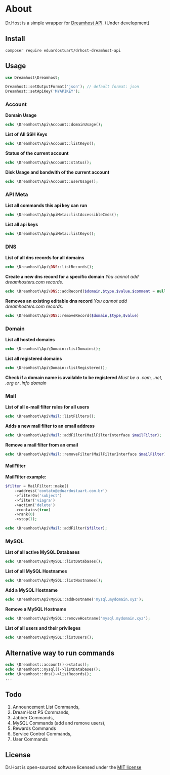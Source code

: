 # About

Dr.Host is a simple wrapper for [Dreamhost API](http://wiki.dreamy.com/API). (Under development)

## Install

```
composer require eduardostuart/drhost-dreamhost-api
```

## Usage

```php
use Dreamhost\Dreamhost;

Dreamhost::setOutputFormat('json'); // default format: json
Dreamhost::setApiKey('MYAPIKEY');
```

### Account

**Domain Usage**

```php
echo \Dreamhost\Api\Account::domainUsage();
```
**List of All SSH Keys**

```php
echo \Dreamhost\Api\Account::listKeys();
```
**Status of the current account**

```php
echo \Dreamhost\Api\Account::status();
```
**Disk Usage and bandwith of the current account**

```php
echo \Dreamhost\Api\Account::userUsage();
```

### API Meta

**List all commands this api key can run**

```php
echo \Dreamhost\Api\ApiMeta::listAccessibleCmds();
```

**List all api keys**

```php
echo \Dreamhost\Api\ApiMeta::listKeys();
```

### DNS

**List of all dns records for all domains**

```php
echo \Dreamhost\Api\DNS::listRecords();
```

**Create a new dns record for a specific domain**
*You cannot add dreamhosters.com records.*

```php
echo \Dreamhost\Api\DNS::addRecord($domain,$type,$value,$comment = null);
```

**Removes an existing editable dns record**
*You cannot add dreamhosters.com records.*

```php
echo \Dreamhost\Api\DNS::removeRecord($domain,$type,$value)
```

### Domain

**List all hosted domains**

```php
echo \Dreamhost\Api\Domain::listDomains();
```

**List all registered domains**

```php
echo \Dreamhost\Api\Domain::listRegistered();
```

**Check if a domain name is available to be registered**
*Must be a .com, .net, .org or .info domain*


### Mail

**List of all e-mail filter rules for all users**

```php
echo \Dreamhost\Api\Mail::listFilters();
```

**Adds a new mail filter to an email address**

```php
echo \Dreamhost\Api\Mail::addFilter(MailFilterInterface $mailFilter);
```

**Remove a mail filter from an email**

```php
echo \Dreamhost\Api\Mail::removeFilter(MailFilterInterface $mailFilter);
```

#### MailFilter

**MailFilter example:**

```php
$filter = MailFilter::make()
    ->address('contato@eduardostuart.com.br')
    ->filterOn('subject')
    ->filter('viagra')
    ->action('delete')
    ->contains(true)
    ->rank(0)
    ->stop(1);

echo \Dreamhost\Api\Mail::addFilter($filter);
```

### MySQL

**List of all active MySQL Databases**

```php
echo \Dreamhost\Api\MySQL::listDatabases();
```

**List of all MySQL Hostnames**

```php
echo \Dreamhost\Api\MySQL::listHostnames();
```

**Add a MySQL Hostname**

```php
echo \Dreamhost\Api\MySQL::addHostname('mysql.mydomain.xyz');
```

**Remove a MySQL Hostname**

```php
echo \Dreamhost\Api\MySQL::removeHostname('mysql.mydomain.xyz');
```

**List of all users and their privileges**

```php
echo \Dreamhost\Api\MySQL::listUsers();
```

## Alternative way to run commands

```php
echo \Dreamhost::account()->status();
echo \Dreamhost::mysql()->listDatabases();
echo \Dreamhost::dns()->listRecords();
...
```

## Todo

1. Announcement List Commands,
1. DreamHost PS Commands,
1. Jabber Commands,
1. MySQL Commands (add and remove users),
1. Rewards Commands
1. Service Control Commands,
1. User Commands


## License

Dr.Host is open-sourced software licensed under the [MIT license](http://opensource.org/licenses/MIT)
